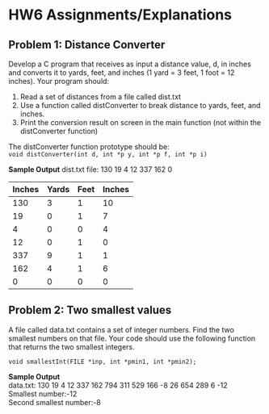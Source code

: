 # HW6 Assignments/Explanations


## Problem 1: Distance Converter


Develop a C program that receives as input a distance value, d, in inches and converts it to yards, feet, and inches (1 yard = 3 feet, 1 foot = 12 inches). Your program should:

1) Read a set of distances from a file called dist.txt
2) Use a function called distConverter to break distance to yards, feet, and inches.
3) Print the conversion result on screen in the main function (not within the distConverter function)

The distConverter function prototype should be:<br/>
`void distConverter(int d, int *p y, int *p f, int *p i)`

**Sample Output** dist.txt file: 130 19 4 12 337 162 0

| Inches | Yards | Feet | Inches |
| ------ | ----- | ---- | ------ |
| 130    | 3     | 1    | 10     |
| 19     | 0     | 1    | 7      |
| 4      | 0     | 0    | 4      |
| 12     | 0     | 1    | 0      |
| 337    | 9     | 1    | 1      |
| 162    | 4     | 1    | 6      |
| 0      | 0     | 0    | 0      |

## Problem 2: Two smallest values


A file called data.txt contains a set of integer numbers. Find the two smallest numbers on that file. Your code should use the following function that returns the two smallest integers.

`void smallestInt(FILE *inp, int *pmin1, int *pmin2);`

**Sample Output** <br/>
data.txt: 130 19 4 12 337 162 794 311 529 166 -8 26 654 289 6 -12 <br/>
Smallest number:-12 <br/>
Second smallest number:-8 <br/>

